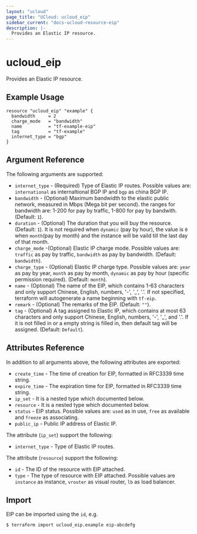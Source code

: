 ```yaml
---
layout: "ucloud"
page_title: "UCloud: ucloud_eip"
sidebar_current: "docs-ucloud-resource-eip"
description: |-
  Provides an Elastic IP resource.
---
```


# ucloud_eip

Provides an Elastic IP resource.

## Example Usage

```hcl
resource "ucloud_eip" "example" {
  bandwidth     = 2
  charge_mode   = "bandwidth"
  name          = "tf-example-eip"
  tag           = "tf-example"
  internet_type = "bgp"
}
```

## Argument Reference

The following arguments are supported:

* `internet_type` - (Required) Type of Elastic IP routes. Possible values are: `international` as internaltional BGP IP and `bgp` as china BGP IP.
* `bandwidth` - (Optional) Maximum bandwidth to the elastic public network, measured in Mbps (Mega bit per second). the ranges for bandwidth are: 1-200 for pay by traffic, 1-800 for pay by bandwith. (Default: `1`).
* `duration` - (Optional) The duration that you will buy the resource. (Default: `1`). It is not required when `dynamic` (pay by hour), the value is `0` when `month`(pay by month) and the instance will be vaild till the last day of that month.
* `charge_mode` -(Optional) Elastic IP charge mode. Possible values are: `traffic` as pay by traffic, `bandwidth` as pay by bandwidth. (Default: `bandwidth`).
* `charge_type` - (Optional) Elastic IP charge type. Possible values are: `year` as pay by year, `month` as pay by month, `dynamic` as pay by hour (specific permission required). (Default: `month`).
* `name` - (Optional) The name of the EIP, which contains 1-63 characters and only support Chinese, English, numbers, '-', '_', '.'. If not specified, terraform will autogenerate a name beginning with `tf-eip`.
* `remark` - (Optional) The remarks of the EIP. (Default: `""`).
* `tag` - (Optional) A tag assigned to Elastic IP, which contains at most 63 characters and only support Chinese, English, numbers, '-', '_', and '.'. If it is not filled in or a empty string is filled in, then default tag will be assigned. (Default: `Default`).

## Attributes Reference

In addition to all arguments above, the following attributes are exported:

* `create_time` - The time of creation for EIP, formatted in RFC3339 time string.
* `expire_time` - The expiration time for EIP, formatted in RFC3339 time string.
* `ip_set` - It is a nested type which documented below.
* `resource` - It is a nested type which documented below.
* `status` - EIP status. Possible values are: `used` as in use, `free` as available and `freeze` as associating.
* `public_ip` - Public IP address of Elastic IP.

The attribute (`ip_set`) support the following:

* `internet_type` - Type of Elastic IP routes.

The attribute (`resource`) support the following:

* `id` - The ID of the resource with EIP attached.
* `type` - The type of resource with EIP attached. Possible values are `instance` as instance, `vrouter` as visual router, `lb` as load balancer.

## Import

EIP can be imported using the `id`, e.g.

```
$ terraform import ucloud_eip.example eip-abcdefg
```